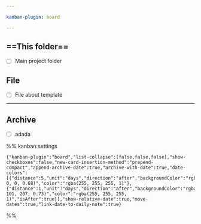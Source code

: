 ```yaml
---

kanban-plugin: board

---
```


## ==This folder==

- [ ] Main project folder


## File

- [ ] File about template


***

## Archive

- [ ] adada

%% kanban:settings
```
{"kanban-plugin":"board","list-collapse":[false,false,false],"show-checkboxes":false,"new-card-insertion-method":"prepend-compact","append-archive-date":true,"archive-with-date":true,"date-colors":[{"distance":5,"unit":"days","direction":"after","backgroundColor":"rgba(255, 0, 0, 0.68)","color":"rgba(255, 255, 255, 1)"},{"distance":1,"unit":"days","direction":"after","backgroundColor":"rgba(76, 101, 207, 0.73)","color":"rgba(255, 255, 255, 1)","isAfter":true}],"show-relative-date":true,"move-dates":true,"link-date-to-daily-note":true}
```
%%